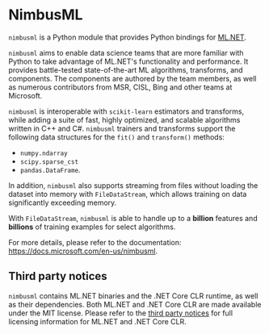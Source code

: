 # NimbusML

`nimbusml` is a Python module that provides Python bindings for [ML.NET](https://github.com/dotnet/machinelearning). 

`nimbusml` aims to enable data science teams that are more familiar with Python
to take advantage of ML.NET's functionality and performance. It provides
battle-tested state-of-the-art ML algorithms, transforms, and components. The
components are authored by the team members, as well as numerous contributors
from MSR, CISL, Bing and other teams at Microsoft.

`nimbusml` is interoperable with `scikit-learn` estimators and transforms,
while adding a suite of fast, highly optimized, and scalable algorithms written
in C++ and C\#. `nimbusml` trainers and transforms support the following data
structures for the `fit()` and `transform()` methods:

-   `numpy.ndarray`
-   `scipy.sparse_cst`
-   `pandas.DataFrame`.

In addition, `nimbusml` also supports streaming from files without loading the
dataset into memory with `FileDataStream`, which allows training on data
significantly exceeding memory.

With `FileDataStream`, `nimbusml` is able to handle up to a **billion**
features and **billions** of training examples for select algorithms.

For more details, please refer to the documentation:
<https://docs.microsoft.com/en-us/nimbusml>.

## Third party notices

`nimbusml` contains ML.NET binaries and the .NET Core CLR runtime, as well as
their dependencies. Both ML.NET and .NET Core CLR are made available under the
MIT license. Please refer to the [third party notices](https://github.com/microsoft/NimbusML/blob/master/THIRD-PARTY-NOTICES.txt)
for full licensing information for ML.NET and .NET Core CLR.